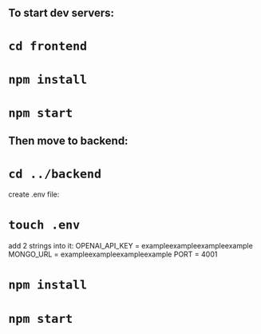 ## To start dev servers:
# `cd frontend`
# `npm install`
# `npm start`
## Then move to backend: 
# `cd ../backend`
create .env file:
# `touch .env`
add 2 strings into it: 
OPENAI_API_KEY = exampleexampleexampleexample
MONGO_URL = exampleexampleexampleexample
PORT = 4001
# `npm install`
# `npm start`